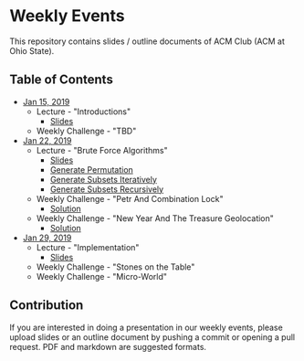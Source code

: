 Weekly Events
===

This repository contains slides / outline documents of ACM Club (ACM at Ohio State).

Table of Contents
---
* [Jan 15, 2019](2019-01-15)
    * Lecture - "Introductions"
        * [Slides](2019-01-15/Introduction.pdf)
    * Weekly Challenge - "TBD"
* [Jan 22, 2019](2019-01-22)
    * Lecture - "Brute Force Algorithms"
        * [Slides](2019-01-22/Brute_Force.pdf)
        * [Generate Permutation](2019-01-22/GeneratePermutations.py)
        * [Generate Subsets Iteratively](2019-01-22/GenerateSubsetIterative.java)
        * [Generate Subsets Recursively](2019-01-22/GenerateSubsetRecursive.java)
    * Weekly Challenge - "Petr And Combination Lock"
        * [Solution](2019-01-22/PetrAndCombinationLock.java)
    * Weekly Challenge - "New Year And The Treasure Geolocation"
        * [Solution](2019-01-22/NewYearAndTheTreasureGeolocation.java)
* [Jan 29, 2019](2019-01-29)
    * Lecture - "Implementation"
        * [Slides](2019-01-29/Implementation.pdf)
    * Weekly Challenge - "Stones on the Table"
    * Weekly Challenge - "Micro-World"

Contribution
---
If you are interested in doing a presentation in our weekly events, please upload slides or an outline document by pushing a commit or opening a pull request.
PDF and markdown are suggested formats.
